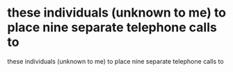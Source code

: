 # these individuals (unknown to me) to place nine separate telephone calls to

these individuals (unknown to me) to place nine separate telephone calls to